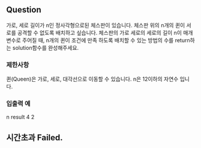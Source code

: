 ## Question
가로, 세로 길이가 n인 정사각형으로된 체스판이 있습니다. 체스판 위의 n개의 퀸이 서로를 공격할 수 없도록 배치하고 싶습니다.
체스판의 가로 세로의 세로의 길이 n이 매개변수로 주어질 때, n개의 퀸이 조건에 만족 하도록 배치할 수 있는 방법의 수를 return하는 solution함수를 완성해주세요.
### 제한사항
퀸(Queen)은 가로, 세로, 대각선으로 이동할 수 있습니다.
n은 12이하의 자연수 입니다.
### 입출력 예
n	result
4	2

## 시간초과 Failed.
